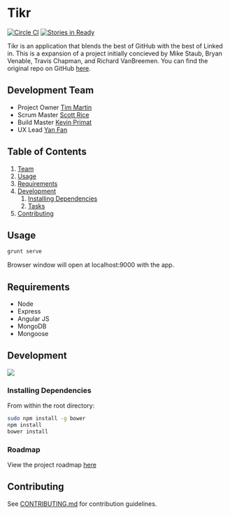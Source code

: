 # Tikr
[![Circle CI](https://circleci.com/gh/FatalBadgers/tikr/tree/dev.svg?style=svg)](https://circleci.com/gh/FatalBadgers/tikr/tree/dev)
[![Stories in Ready](https://badge.waffle.io/FatalBadgers/tikr.svg?label=ready&title=Ready)](http://waffle.io/FatalBadgers/tikr)

Tikr is an application that blends the best of GitHub with the best of Linked in. This is a expansion of a project initially concieved by Mike Staub, Bryan Venable, Travis Chapman, and Richard VanBreemen. You can find the original repo on GitHub [here](https://github.com/tikr/tikr).

## Development Team

* Project Owner [Tim Martin](https://github.com/tmartin1)
* Scrum Master [Scott Rice](https://github.com/scottrice10)
* Build Master [Kevin Primat](https://github.com/kxprim)
* UX Lead [Yan Fan](https://github.com/yanarchy)


## Table of Contents

1. [Team](#team)
1. [Usage](#Usage)
1. [Requirements](#requirements)
1. [Development](#development)
    1. [Installing Dependencies](#installing-dependencies)
    1. [Tasks](#tasks)
1. [Contributing](#contributing)

## Usage

```sh
grunt serve
```

Browser window will open at localhost:9000 with the app.

## Requirements

- Node
- Express
- Angular JS
- MongoDB
- Mongoose

## Development
<img src='https://travis-ci.org/tikr/tikr.svg?branch=master'>

### Installing Dependencies

From within the root directory:

```sh
sudo npm install -g bower
npm install
bower install
```

### Roadmap

View the project roadmap [here](https://github.com/FatalBadgers/tikr/wiki/Brainstorming)


## Contributing

See [CONTRIBUTING.md](CONTRIBUTING.md) for contribution guidelines.
